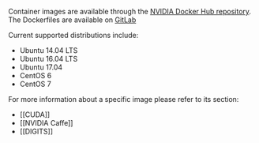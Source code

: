 Container images are available through the [NVIDIA Docker Hub repository](https://hub.docker.com/r/nvidia).  
The Dockerfiles are available on [GitLab](https://gitlab.com/nvidia/)

Current supported distributions include:
* Ubuntu 14.04 LTS
* Ubuntu 16.04 LTS
* Ubuntu 17.04
* CentOS 6
* CentOS 7

For more information about a specific image please refer to its section:
* [[CUDA]]
* [[NVIDIA Caffe]]
* [[DIGITS]]